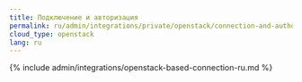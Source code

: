 ```yaml
---
title: Подключение и авторизация
permalink: ru/admin/integrations/private/openstack/сonnection-and-authorization.html
cloud_type: openstack
lang: ru
---
```


{% include admin/integrations/openstack-based-connection-ru.md %}

